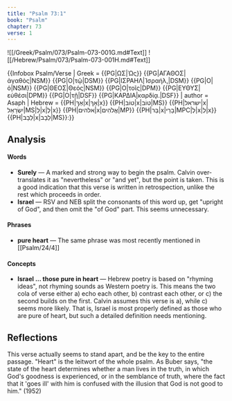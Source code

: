 ```yaml
---
title: "Psalm 73:1"
book: "Psalm"
chapter: 73
verse: 1
---
```

![[/Greek/Psalm/073/Psalm-073-001G.md#Text]]
![[/Hebrew/Psalm/073/Psalm-073-001H.md#Text]]

{{Infobox Psalm/Verse |
  Greek = {{PG|ΩΣ|Ὡς}} {{PG|ΑΓΑΘΟΣ|ἀγαθὸς|NSM}} {{PG|Ο|τῷ|DSM}} {{PG|ΙΣΡΑΗΛ|Ἰσραήλ,|DSM}} {{PG|Ο|ὁ|NSM}} 
{{PG|ΘΕΟΣ|Θεός|NSM}} {{PG|Ο|τοῖς|DPM}} {{PG|ΕΥΘΥΣ|εὐθέσι|DPM}} {{PG|Ο|τῇ|DSF}} {{PG|ΚΑΡΔΙΑ|καρδίᾳ.|DSF}} |
  author = Asaph |
  Hebrew = {{PH|אַךְ|x|אַךְ|x}} {{PH|טוֹב|x|טוֹב|MS}} {{PH|ישראל|x|יִשְׂרָאֵל|MS|לְ|x|לְ|x}} {{PH|אלהים|x|אֱלֹהִים|MP}} {{PH|בַּר|x|בָרֵי|MPC|לְ|x|לְ|x}} {{PH|לֵבָב|x|לֵבָב|MS}}׃
}}

## Analysis

#### Words
- **Surely** — A marked and strong way to begin the psalm.  Calvin over-translates it as "nevertheless" or "and yet", but the point is taken.  This is a good indication that this verse is written in retrospection, unlike the rest which proceeds in order.
- **Israel** — RSV and NEB split the consonants of this word up, get "upright of God", and then omit the "of God" part.  This seems unnecessary.

#### Phrases
- **pure heart** — The same phrase was most recently mentioned in [[Psalm/24/4]]

#### Concepts
- **Israel ... those pure in heart** — Hebrew poetry is based on "rhyming ideas", not rhyming sounds as Western poetry is.  This means the two cola of verse either a) echo each other, b) contrast each other, or c) the second builds on the first.  Calvin assumes this verse is a), while c) seems more likely.  That is, Israel is most properly defined as those who are pure of heart, but such a detailed definition needs mentioning.

## Reflections

This verse actually seems to stand apart, and be the key to the entire passage.  "Heart" is the leitwort of the whole psalm.  As Buber says, "the state of the heart determines whether a man lives in the truth, in which God's goodness is experienced, or in the semblance of truth, where the fact that it 'goes ill' with him is confused with the illusion that God is not good to him." (1952)
